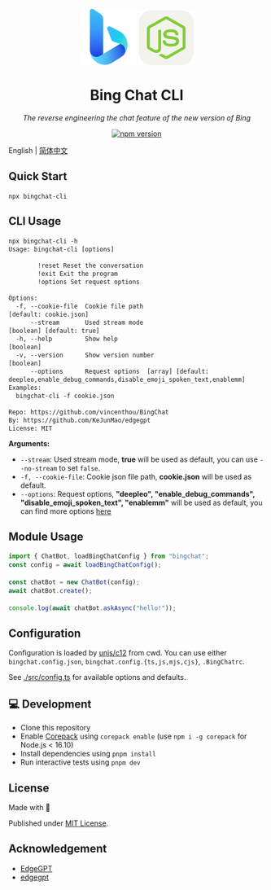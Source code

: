 <div align="center">

[![Bing](./assets/bing.svg)][bing-href]
[![Bing](./assets/node.svg)][node-href]

# Bing Chat CLI

_The reverse engineering the chat feature of the new version of Bing_

[![npm version][npm-version-src]][npm-version-href]

</div>

English | [简体中文](./README.zh-CN.md)

## Quick Start

```shell
npx bingchat-cli
```

## CLI Usage

```shell
npx bingchat-cli -h
Usage: bingchat-cli [options]

        !reset Reset the conversation
        !exit Exit the program
        !options Set request options

Options:
  -f, --cookie-file  Cookie file path                                                          [default: cookie.json]
      --stream       Used stream mode                                                       [boolean] [default: true]
  -h, --help         Show help                                                                              [boolean]
  -v, --version      Show version number                                                                    [boolean]
      --options      Request options  [array] [default: deepleo,enable_debug_commands,disable_emoji_spoken_text,enablemm]
Examples:
  bingchat-cli -f cookie.json

Repo: https://github.com/vincenthou/BingChat
By: https://github.com/KeJunMao/edgegpt
License: MIT
```

**Arguments:**

- `--stream`: Used stream mode, **true** will be used as default, you can use `--no-stream` to set `false`.
- `-f, --cookie-file`: Cookie json file path, **cookie.json** will be used as default.
- `--options`: Request options, **"deepleo", "enable_debug_commands", "disable_emoji_spoken_text", "enablemm"** will be used as default, you can find more options [here](./src/types.ts)

## Module Usage

```ts
import { ChatBot, loadBingChatConfig } from "bingchat";
const config = await loadBingChatConfig();

const chatBot = new ChatBot(config);
await chatBot.create();

console.log(await chatBot.askAsync("hello!"));
```

## Configuration

Configuration is loaded by [unjs/c12](https://github.com/unjs/c12) from cwd. You can use either `bingchat.config.json`, `bingchat.config.{ts,js,mjs,cjs}`, `.BingChatrc`.

See [./src/config.ts](./src/config.ts) for available options and defaults.

## 💻 Development

- Clone this repository
- Enable [Corepack](https://github.com/nodejs/corepack) using `corepack enable` (use `npm i -g corepack` for Node.js < 16.10)
- Install dependencies using `pnpm install`
- Run interactive tests using `pnpm dev`

## License

Made with 💛

Published under [MIT License](./LICENSE).

## Acknowledgement

- [EdgeGPT](https://github.com/acheong08/EdgeGPT)
- [edgegpt](https://github.com/KeJunMao/edgegpt)

<!-- Badges -->

[npm-version-src]: https://img.shields.io/npm/v/bingchat-cli?style=flat-square
[npm-version-href]: https://npmjs.com/package/bingchat-cli
[bing-href]: https://www.bing.com/search?q=Bing+AI&showconv=1
[node-href]: https://nodejs.org
